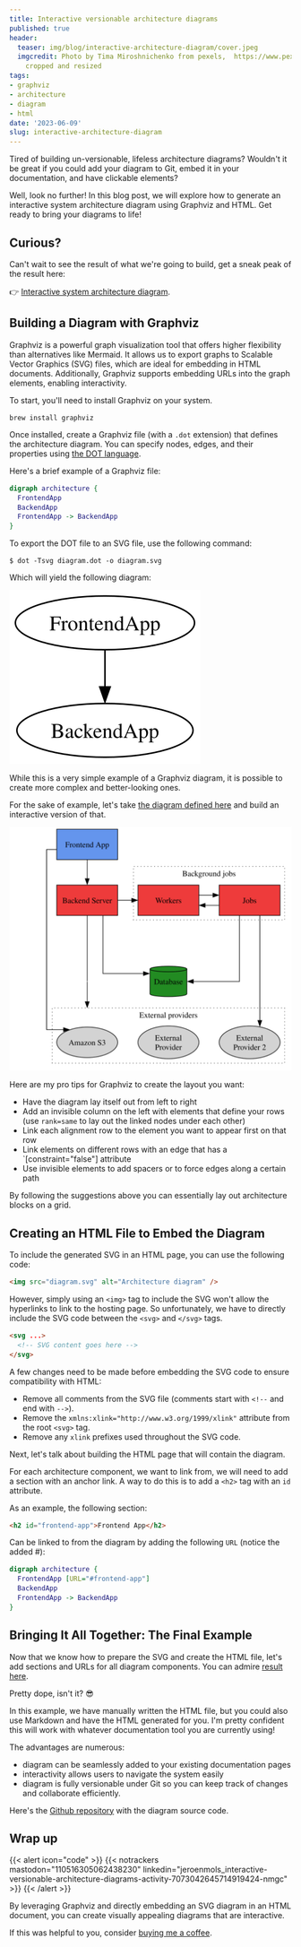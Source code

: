 ```yaml
---
title: Interactive versionable architecture diagrams
published: true
header:
  teaser: img/blog/interactive-architecture-diagram/cover.jpeg
  imgcredit: Photo by Tima Miroshnichenko from pexels,  https://www.pexels.com/photo/person-people-building-desk-6615230/,
    cropped and resized
tags:
- graphviz
- architecture
- diagram
- html
date: '2023-06-09'
slug: interactive-architecture-diagram
---
```



Tired of building un-versionable, lifeless architecture diagrams? Wouldn't it be great if you could add your diagram to Git, embed it in your documentation, and have clickable elements?

Well, look no further! In this blog post, we will explore how to generate an interactive system architecture diagram using Graphviz and HTML. Get ready to bring your diagrams to life!

## Curious?

Can't wait to see the result of what we're going to build, get a sneak peak of the result here:

👉 <a href="system_architecture" target="blank">Interactive system architecture diagram</a>.

## Building a Diagram with Graphviz

Graphviz is a powerful graph visualization tool that offers higher flexibility than alternatives like Mermaid. It allows us to export graphs to Scalable Vector Graphics (SVG) files, which are ideal for embedding in HTML documents. Additionally, Graphviz supports embedding URLs into the graph elements, enabling interactivity.

To start, you'll need to install Graphviz on your system.

```
brew install graphviz
```

Once installed, create a Graphviz file (with a `.dot` extension) that defines the architecture diagram. You can specify nodes, edges, and their properties using [the DOT language](https://graphviz.org/documentation/).

Here's a brief example of a Graphviz file:

```dot
digraph architecture {
  FrontendApp
  BackendApp
  FrontendApp -> BackendApp
}
```

To export the DOT file to an SVG file, use the following command:

```
$ dot -Tsvg diagram.dot -o diagram.svg
```

Which will yield the following diagram:

![Graphviz diagram example](sample.svg)

While this is a very simple example of a Graphviz diagram, it is possible to create more complex and better-looking ones.

For the sake of example, let's take [the diagram defined here](https://github.com/JeroenMols/architecturediagrams/blob/main/diagram.dot) and build an interactive version of that.

![Graphviz architecture diagram](diagram.svg)

Here are my pro tips for Graphviz to create the layout you want:

- Have the diagram lay itself out from left to right
- Add an invisible column on the left with elements that define your rows (use `rank=same` to lay out the linked nodes under each other)
- Link each alignment row to the element you want to appear first on that row
- Link elements on different rows with an edge that has a `[constraint="false"] attribute
- Use invisible elements to add spacers or to force edges along a certain path

By following the suggestions above you can essentially lay out architecture blocks on a grid.

## Creating an HTML File to Embed the Diagram

To include the generated SVG in an HTML page, you can use the following code:

```html
<img src="diagram.svg" alt="Architecture diagram" />
```

However, simply using an `<img>` tag to include the SVG won't allow the hyperlinks to link to the hosting page. So unfortunately, we have to directly include the SVG code between the `<svg>` and `</svg>` tags.

```html
<svg ...>
  <!-- SVG content goes here -->
</svg>
```

A few changes need to be made before embedding the SVG code to ensure compatibility with HTML:

- Remove all comments from the SVG file (comments start with `<!--` and end with `-->`).
- Remove the `xmlns:xlink="http://www.w3.org/1999/xlink"` attribute from the root `<svg>` tag.
- Remove any `xlink` prefixes used throughout the SVG code.

Next, let's talk about building the HTML page that will contain the diagram.

For each architecture component, we want to link from, we will need to add a section with an anchor link. A way to do this is to add a `<h2>` tag with an `id` attribute.

As an example, the following section:

```html
<h2 id="frontend-app">Frontend App</h2>
```

Can be linked to from the diagram by adding the following `URL` (notice the added #):

```dot
digraph architecture {
  FrontendApp [URL="#frontend-app"]
  BackendApp
  FrontendApp -> BackendApp
}
```

## Bringing It All Together: The Final Example

Now that we know how to prepare the SVG and create the HTML file, let's add sections and URLs for all diagram components. You can admire <a href="system_architecture" target="blank">result here</a>.

Pretty dope, isn't it? 😎

In this example, we have manually written the HTML file, but you could also use Markdown and have the HTML generated for you. I'm pretty confident this will work with whatever documentation tool you are currently using!

The advantages are numerous:

- diagram can be seamlessly added to your existing documentation pages
- interactivity allows users to navigate the system easily
- diagram is fully versionable under Git so you can keep track of changes and collaborate efficiently.

Here's the [Github repository](https://github.com/JeroenMols/architecturediagrams) with the diagram source code.

## Wrap up

{{< alert icon="code" >}}
  {{< notrackers 
    mastodon="110516305062438230" 
    linkedin="jeroenmols_interactive-versionable-architecture-diagrams-activity-7073042645714919424-nmgc" 
    >}}
{{< /alert >}}

By leveraging Graphviz and directly embedding an SVG diagram in an HTML document, you can create visually appealing diagrams that are interactive.

If this was helpful to you, consider [buying me a coffee](https://www.buymeacoffee.com/jeroen).
